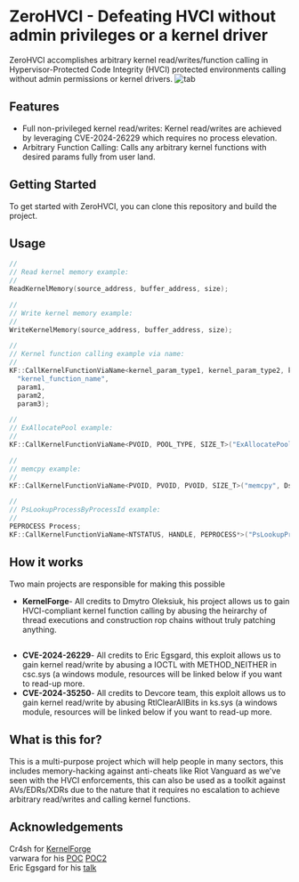 
<h1 align="left">
  ZeroHVCI - Defeating HVCI without admin privileges or a kernel driver
</h1>

ZeroHVCI accomplishes arbitrary kernel read/writes/function calling in Hypervisor-Protected Code Integrity (HVCI) protected environments calling without admin permissions or kernel drivers.
<img src="https://i.imgur.com/LE46Isc.png" alt="tab">
<h2>Features</h2>
<ul>
  <li>Full non-privileged kernel read/writes: Kernel read/writes are achieved by leveraging CVE-2024-26229 which requires no process elevation.</li>
  <li>Arbitrary Function Calling: Calls any arbitrary kernel functions with desired params fully from user land.</li>
</ul>

<h2>Getting Started</h2>
<p>To get started with ZeroHVCI, you can clone this repository and build the project.</p>
<h2>Usage</h2>

```C++
//
// Read kernel memory example:
//
ReadKernelMemory(source_address, buffer_address, size);
```

```C++
//
// Write kernel memory example:
//
WriteKernelMemory(source_address, buffer_address, size);
```

```C++
//
// Kernel function calling example via name:
//
KF::CallKernelFunctionViaName<kernel_param_type1, kernel_param_type2, kernel_param_type3>(
  "kernel_function_name",
  param1,
  param2,
  param3);
```

```C++
//
// ExAllocatePool example:
//
KF::CallKernelFunctionViaName<PVOID, POOL_TYPE, SIZE_T>("ExAllocatePool", PoolType, Size);
```

```C++
//
// memcpy example:
//
KF::CallKernelFunctionViaName<PVOID, PVOID, PVOID, SIZE_T>("memcpy", Dst, Src, Size);
```

```C++
//
// PsLookupProcessByProcessId example:
//
PEPROCESS Process;
KF::CallKernelFunctionViaName<NTSTATUS, HANDLE, PEPROCESS*>("PsLookupProcessByProcessId", ProcessHandle, &Process);
```

<h2>How it works</h2>
<p>Two main projects are responsible for making this possible</p>
<ul>
  <li> <b>KernelForge</b>- All credits to Dmytro Oleksiuk, his project allows us to gain HVCI-compliant kernel function calling by abusing the heirarchy of thread executions and construction rop chains without truly patching anything.</li>
<h2> </h2>
  <li> <b>CVE-2024-26229</b>- All credits to Eric Egsgard, this exploit allows us to gain kernel read/write by abusing a IOCTL with METHOD_NEITHER in csc.sys (a windows module, resources will be linked below if you want to read-up more.</li>

  <li> <b>CVE-2024-35250</b>- All credits to Devcore team, this exploit allows us to gain kernel read/write by abusing RtlClearAllBits in ks.sys (a windows module, resources will be linked below if you want to read-up more.</li>
</ul>


<h2>What is this for?</h2>
<p>This is a multi-purpose project which will help people in many sectors, this includes memory-hacking against anti-cheats like Riot Vanguard as we've seen with the HVCI enforcements, this can also be used as a toolkit against AVs/EDRs/XDRs due to the nature that it requires no escalation to
achieve arbitrary read/writes and calling kernel functions.</p>

<h2>Acknowledgements</h2>

Cr4sh for [KernelForge](https://github.com/Cr4sh/KernelForge)<br>
varwara for his [POC](https://github.com/varwara/CVE-2024-26229) [POC2](https://github.com/varwara/CVE-2024-35250)<br>
Eric Egsgard for his [talk](https://www.youtube.com/watch?v=2eHsnZ4BeDI)
